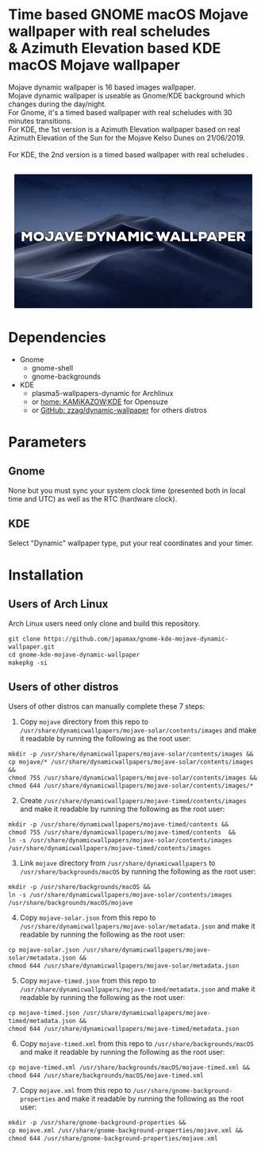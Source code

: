 # Time based GNOME macOS Mojave wallpaper with real scheludes</br>& Azimuth Elevation based KDE macOS Mojave wallpaper

Mojave dynamic wallpaper is 16 based images wallpaper.</br>
Mojave dynamic wallpaper is useable as Gnome/KDE background which changes during the day/night.</br>
For Gnome, it's a timed based wallpaper with real scheludes with 30 minutes transitions.</br>
For KDE, the 1st version is a Azimuth Elevation wallpaper based on real Azimuth Elevation of the Sun for the Mojave Kelso Dunes on 21/06/2019.</br></br>
For KDE, the 2nd version is  a timed based wallpaper with real scheludes .</br></br>


<p align="center">
  <img width="480" height="270" src="gnome-kde-dynamic-wallpaper-mojave.gif">
</p>


# Dependencies
* Gnome
  * gnome-shell
  * gnome-backgrounds
* KDE
  * plasma5-wallpapers-dynamic for Archlinux 
  * or [home: KAMiKAZOW:KDE](https://software.opensuse.org//download.html?project=home%3AKAMiKAZOW%3AKDE&package=plasma5-dynamic-wallpaper) for Opensuze
  - or [GitHub: zzag/dynamic-wallpaper](https://github.com/zzag/dynamic-wallpaper) for others distros

# Parameters
## Gnome
None but you must sync your system clock time (presented both in local time and UTC) as well as the RTC (hardware clock).
## KDE
Select "Dynamic" wallpaper type, put your real coordinates and your timer.


# Installation
## Users of Arch Linux
Arch Linux users  need only clone and build this repository.

```
git clone https://github.com/japamax/gnome-kde-mojave-dynamic-wallpaper.git
cd gnome-kde-mojave-dynamic-wallpaper
makepkg -si
```

## Users of other distros
Users of other distros can manually complete these 7 steps:

1) Copy `mojave` directory from this repo  to `/usr/share/dynamicwallpapers/mojave-solar/contents/images` and make it readable by running the following as the root user:
```
mkdir -p /usr/share/dynamicwallpapers/mojave-solar/contents/images && 
cp mojave/* /usr/share/dynamicwallpapers/mojave-solar/contents/images && 
chmod 755 /usr/share/dynamicwallpapers/mojave-solar/contents/images && 
chmod 644 /usr/share/dynamicwallpapers/mojave-solar/contents/images/*
```

2) Create `/usr/share/dynamicwallpapers/mojave-timed/contents/images` and make it readable by running the following as the root user:
```
mkdir -p /usr/share/dynamicwallpapers/mojave-timed/contents && 
chmod 755 /usr/share/dynamicwallpapers/mojave-timed/contents  && 
ln -s /usr/share/dynamicwallpapers/mojave-solar/contents/images /usr/share/dynamicwallpapers/mojave-timed/contents/images 
```


3) Link `mojave` directory from `/usr/share/dynamicwallpapers` to `/usr/share/backgrounds/macOS` by running the following as the root user:
```
mkdir -p /usr/share/backgrounds/macOS &&
ln -s /usr/share/dynamicwallpapers/mojave-solar/contents/images /usr/share/backgrounds/macOS/mojave
```

4) Copy `mojave-solar.json` from this repo  to `/usr/share/dynamicwallpapers/mojave-solar/metadata.json` and make it readable by running the following as the root user:
```
cp mojave-solar.json /usr/share/dynamicwallpapers/mojave-solar/metadata.json && 
chmod 644 /usr/share/dynamicwallpapers/mojave-solar/metadata.json
```

5) Copy `mojave-timed.json` from this repo  to `/usr/share/dynamicwallpapers/mojave-timed/metadata.json` and make it readable by running the following as the root user:
```
cp mojave-timed.json /usr/share/dynamicwallpapers/mojave-timed/metadata.json && 
chmod 644 /usr/share/dynamicwallpapers/mojave-timed/metadata.json
```

6) Copy `mojave-timed.xml` from this repo  to `/usr/share/backgrounds/macOS` and make it readable by running the following as the root user:
```
cp mojave-timed.xml /usr/share/backgrounds/macOS/mojave-timed.xml && 
chmod 644 /usr/share/backgrounds/macOS/mojave-timed.xml
```

7) Copy `mojave.xml` from this repo  to `/usr/share/gnome-background-properties` and make it readable by running the following as the root user:
```
mkdir -p /usr/share/gnome-background-properties && 
cp mojave.xml /usr/share/gnome-background-properties/mojave.xml && 
chmod 644 /usr/share/gnome-background-properties/mojave.xml
```
